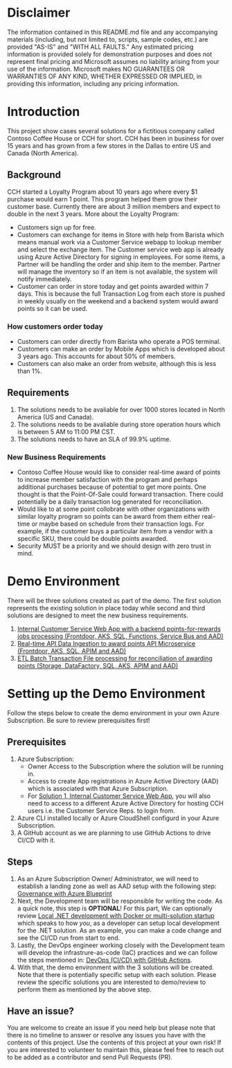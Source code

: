 # Disclaimer
The information contained in this README.md file and any accompanying materials (including, but not limited to, scripts, sample codes, etc.) are provided "AS-IS" and "WITH ALL FAULTS." Any estimated pricing information is provided solely for demonstration purposes and does not represent final pricing and Microsoft assumes no liability arising from your use of the information. Microsoft makes NO GUARANTEES OR WARRANTIES OF ANY KIND, WHETHER EXPRESSED OR IMPLIED, in providing this information, including any pricing information.

# Introduction 
This project show cases several solutions for a fictitious company called Contoso Coffee House or CCH for short. CCH has been in business for over 15 years and has grown from a few stores in the Dallas to entire US and Canada (North America).

## Background
CCH started a Loyalty Program about 10 years ago where every $1 purchase would earn 1 point. This program helped them grow their customer base. Currently there are about 3 million members and expect to double in the next 3 years. More about the Loyalty Program:

* Customers sign up for free.
* Customers can exchange for items in Store with help from Barista which means manual work via a Customer Service webapp to lookup member and select the exchange item. The Customer service web app is already using Azure Active Directory for signing in employees. For some items, a Partner will be handling the order and ship item to the member. Partner will manage the inventory so if an item is not available, the system will notify immediately.
* Customer can order in store today and get points awarded within 7 days. This is because the full Transaction Log from each store is pushed in weekly usually on the weekend and a backend system would award points so it can be used.

### How customers order today
* Customers can order directly from Barista who operate a POS terminal.
* Customers can make an order by Mobile Apps which is developed about 3 years ago. This accounts for about 50% of members.
* Customers can also make an order from website, although this is less than 1%.

## Requirements
1. The solutions needs to be avaliable for over 1000 stores located in North America (US and Canada).
2. The solutions needs to be avaliable during store operation hours which is between 5 AM to 11:00 PM CST.
3. The solutions needs to have an SLA of 99.9% uptime.

### New Business Requirements
* Contoso Coffee House would like to consider real-time award of points to increase member satisfaction with the program and perhaps additional purchases because of potential to get more points. One thought is that the Point-Of-Sale could forward transaction. There could potentially be a daily transaction log generated for reconciliation.
* Would like to at some point collobrate with other organizations with similar loyalty program so points can be award from them either real-time or maybe based on schedule from their transaction logs. For example, if the customer buys a particular item from a vendor with a specific SKU, there could be double points awarded.
* Security MUST be a priority and we should design with zero trust in mind.

# Demo Environment
There will be three solutions created as part of the demo. The first solution represents the existing solution in place today while second and third solutions are designed to meet the new business requirements. 

1. [Internal Customer Service Web App with a backend points-for-rewards jobs processing (Frontdoor, AKS, SQL, Functions, Service Bus and AAD)](APP.md)
2. [Real-time API Data Ingestion to award points API Microservice (Frontdoor, AKS, SQL, APIM and AAD)](AKS.md)
3. [ETL Batch Transaction File processing for reconciliation of awarding points (Storage, DataFactory, SQL, AKS, APIM and AAD)](DATAFACTORY.md)

# Setting up the Demo Environment
Follow the steps below to create the demo environment in your own Azure Subscription. Be sure to review prerequisites first!

## Prerequisites
1. Azure Subscription:
    * Owner Access to the Subscription where the solution will be running in.
    * Access to create App registrations in Azure Active Directory (AAD) which is associated with that Azure Subscription.
    * For [Solution 1, Internal Customer Service Web App](APP.md), you will also need to access to a different Azure Active Directory for hosting CCH users i.e. the Customer Service Reps. to login from.
2. Azure CLI installed locally or Azure CloudShell configurd in your Azure Subscription.
3. A GitHub account as we are planning to use GitHub Actions to drive CI/CD with it.

## Steps
1. As an Azure Subscription Owner/ Administrator, we will need to establish a landing zone as well as AAD setup with the following step: [Governance with Azure Blueprint](AZUREBLUEPRINTS.md)
2. Next, the Development team will be responsible for writing the code. As a quick note, this step is **OPTIONAL**! For this part, We can optionally review [Local .NET development with Docker or multi-solution startup](LOCALDEV.md) which speaks to how *you*, as a developer can setup local development for the .NET solution. As an example, you can make a code change and see the CI/CD run from start to end.
3. Lastly, the DevOps engineer working closely with the Development team will develop the infrastrure-as-code (IaC) practices and we can follow the steps mentioned in: [DevOps (CI/CD) with GitHub Actions](DEVOPS.md).
4. With that, the demo environment with the 3 solutions will be created. Note that there is potentially specific setup with each solution. Please review the specific solutions you are interested to demo/review to perform them as mentioned by the above step.

## Have an issue?
You are welcome to create an issue if you need help but please note that there is no timeline to answer or resolve any issues you have with the contents of this project. Use the contents of this project at your own risk! If you are interested to volunteer to maintain this, please feel free to reach out to be added as a contributor and send Pull Requests (PR).
